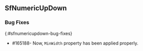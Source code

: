 ## SfNumericUpDown

### Bug Fixes
{:#sfnumericupdown-bug-fixes}

* \#165188- Now, `MinWidth` property has been applied properly.